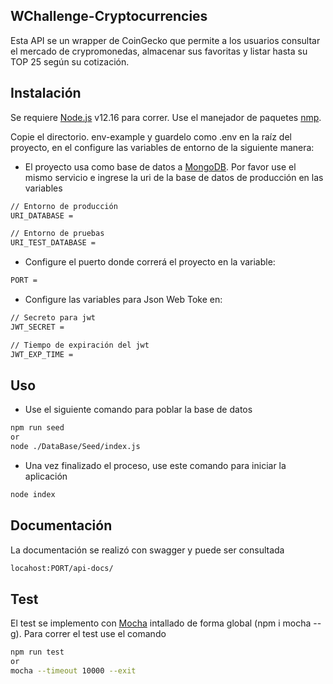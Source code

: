 ## WChallenge-Cryptocurrencies

Esta API se un wrapper de CoinGecko que permite a los usuarios consultar el mercado de crypromonedas, almacenar sus favoritas
y listar hasta su TOP 25 según su cotización.

## Instalación

Se requiere [Node.js](https://nodejs.org/) v12.16 para correr. Use el manejador de paquetes [nmp](https://www.npmjs.com/get-npm).

Copie el directorio. env-example y guardelo como .env en la raíz del proyecto, en el configure las variables de entorno de la siguiente manera:

- El proyecto usa como base de datos a [MongoDB](https://www.mongodb.com/es). Por favor use el mismo servicio e ingrese la uri de la base de datos de producción en las variables

```bash
// Entorno de producción
URI_DATABASE =

// Entorno de pruebas
URI_TEST_DATABASE =
```

- Configure el puerto donde correrá el proyecto en la variable:

```bash
PORT =
```

- Configure las variables para Json Web Toke en:

```bash
// Secreto para jwt
JWT_SECRET =

// Tiempo de expiración del jwt
JWT_EXP_TIME =
```

## Uso

- Use el siguiente comando para poblar la base de datos

```bash
npm run seed
or
node ./DataBase/Seed/index.js
```

- Una vez finalizado el proceso, use este comando para iniciar la aplicación

```bash
node index
```

## Documentación

La documentación se realizó con swagger y puede ser consultada

```bash
locahost:PORT/api-docs/
```

## Test

El test se implemento con [Mocha](https://mochajs.org) intallado de forma global (npm i mocha --g). Para correr el test use el comando

```bash
npm run test
or
mocha --timeout 10000 --exit
```
